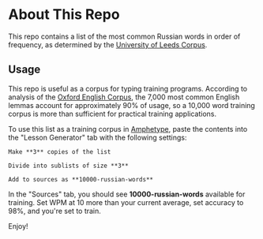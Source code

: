 About This Repo
===============

This repo contains a list of the most common Russian words in order of frequency, as determined by the [University of Leeds Corpus](http://corpus.leeds.ac.uk/frqc/internet-ru.num).

Usage
-----

This repo is useful as a corpus for typing training programs. According to analysis of the [Oxford English Corpus](https://en.oxforddictionaries.com/explore/what-can-corpus-tell-us-about-language/), the 7,000 most common English lemmas account for approximately 90% of usage, so a 10,000 word training corpus is more than sufficient for practical training applications.

To use this list as a training corpus in [Amphetype](https://code.google.com/archive/p/amphetype/), paste the contents into the "Lesson Generator" tab with the following settings:

    Make **3** copies of the list

    Divide into sublists of size **3**

    Add to sources as **10000-russian-words**

In the "Sources" tab, you should see **10000-russian-words** available for training. Set WPM at 10 more than your current average, set accuracy to 98%, and you're set to train.

Enjoy!
